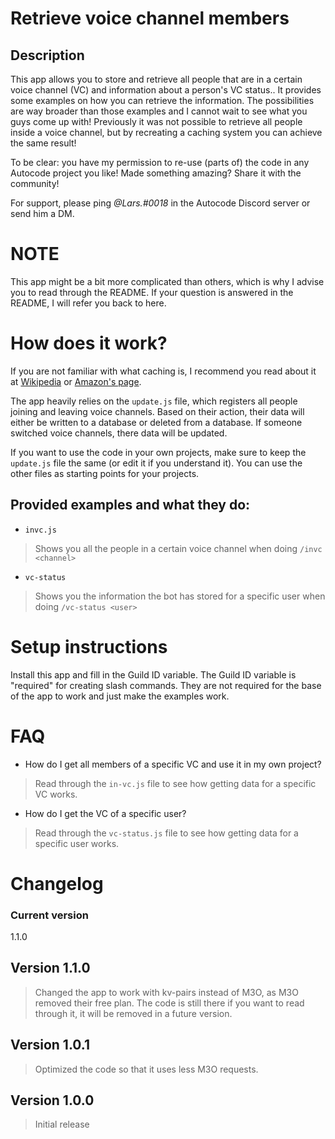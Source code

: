 # Retrieve voice channel members

## Description
This app allows you to store and retrieve all people that are in a certain voice channel (VC) and information about a person's VC status.. It provides some examples on how you can retrieve the information. The possibilities are way broader than those examples and I cannot wait to see what you guys come up with!
Previously it was not possible to retrieve all people inside a voice channel, but by recreating a caching system you can achieve the same result!

To be clear: you have my permission to re-use (parts of) the code in any Autocode project you like! Made something amazing? Share it with the community!

For support, please ping *@Lars.#0018* in the Autocode Discord server or send him a DM.

# NOTE
This app might be a bit more complicated than others, which is why I advise you to read through the README.
If your question is answered in the README, I will refer you back to here.

# How does it work?
If you are not familiar with what caching is, I recommend you read about it at [Wikipedia](https://en.wikipedia.org/wiki/Cache_(computing)) or [Amazon's page](https://aws.amazon.com/caching/).

The app heavily relies on the `update.js` file, which registers all people joining and leaving voice channels. Based on their action, their data will either be written to a database or deleted from a database.
If someone switched voice channels, there data will be updated.

If you want to use the code in your own projects, make sure to keep the `update.js` file the same (or edit it if you understand it). You can use the other files as starting points for your projects.

## Provided examples and what they do:
- `invc.js`
> Shows you all the people in a certain voice channel when doing `/invc <channel>`
- `vc-status`
> Shows you the information the bot has stored for a specific user when doing `/vc-status <user>`

# Setup instructions
Install this app and fill in the Guild ID variable. The Guild ID variable is "required" for creating slash commands. They are not required for the base of the app to work and just make the examples work.

# FAQ
- How do I get all members of a specific VC and use it in my own project?
> Read through the `in-vc.js` file to see how getting data for a specific VC works.

- How do I get the VC of a specific user?
> Read through the `vc-status.js` file to see how getting data for a specific user works. 

# Changelog

### Current version
1.1.0

## Version 1.1.0
> Changed the app to work with kv-pairs instead of M3O, as M3O removed their free plan. The code is still there if you want to read through it, it will be removed in a future version.

## Version 1.0.1
> Optimized the code so that it uses less M3O requests.

## Version 1.0.0
> Initial release